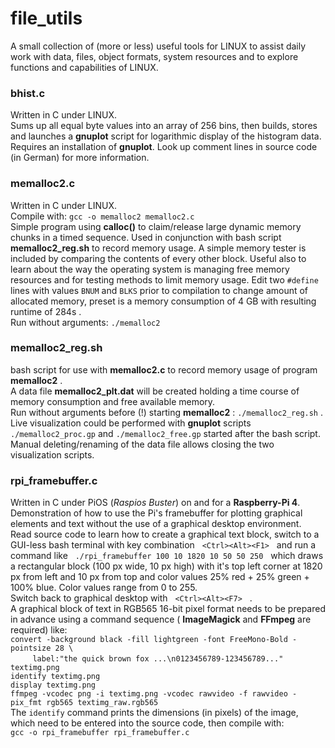 # file_utils

A small collection of (more or less) useful tools for LINUX to assist daily work with data, files, object formats, system resources and to explore functions and capabilities of LINUX.

### bhist.c
Written in C under LINUX.<br/>
Sums up all equal byte values into an array of 256 bins, then builds, stores and launches a **gnuplot** script for logarithmic display of the histogram data. Requires an installation of **gnuplot**. Look up comment lines in source code (in German) for more information.

### memalloc2.c
Written in C under LINUX.<br/>
Compile with: `gcc -o memalloc2 memalloc2.c` <br/>
Simple program using **calloc()** to claim/release large dynamic memory chunks in a timed sequence.
Used in conjunction with bash script **memalloc2_reg.sh** to record memory usage. A simple memory tester is included by comparing the contents of every other block.
Useful also to learn about the way the operating system is managing free memory resources and for testing methods to limit memory usage.
Edit two `#define` lines with values `BNUM` and `BLKS` prior to compilation to change amount of allocated memory, preset is a memory consumption
of 4 GB with resulting runtime of 284s .<br/>
Run without arguments: `./memalloc2`

### memalloc2_reg.sh
bash script for use with **memalloc2.c** to record memory usage of program **memalloc2** . <br/>
A data file **memalloc2_plt.dat** will be created holding a time course of memory consumption and free available memory.<br/>
Run without arguments before (!) starting **memalloc2** : `./memalloc2_reg.sh` .<br/>
Live visualization could be performed with **gnuplot** scripts `./memalloc2_proc.gp` and `./memalloc2_free.gp` started after the bash script.
Manual deleting/renaming of the data file allows closing the two visualization scripts.

### rpi_framebuffer.c
Written in C under PiOS (*Raspios Buster*) on and for a **Raspberry-Pi 4**.
Demonstration of how to use the Pi's framebuffer for plotting graphical elements and text without the use of a graphical desktop environment.<br/>
Read source code to learn how to create a graphical text block, switch to a GUI-less bash terminal with key combination &nbsp; `<Ctrl><Alt><F1>` &nbsp; and run a command like &nbsp; `./rpi_framebuffer 100 10 1820 10 50 50 250` &nbsp; which draws a rectangular block (100 px wide, 10 px high) with it's top left corner at 1820 px from left and 10 px from top and color values 25% red + 25% green + 100% blue. Color values range from 0 to 255. <br/>
Switch back to graphical desktop with &nbsp; `<Ctrl><Alt><F7>` &nbsp; .<br/>
A graphical block of text in RGB565 16-bit pixel format needs to be prepared in advance using a command sequence (&nbsp;**ImageMagick** and **FFmpeg** are required) like:<br/>
`convert -background black -fill lightgreen -font FreeMono-Bold -pointsize 28 \` <br/>
&nbsp;&nbsp;&nbsp;&nbsp;&nbsp;&nbsp;&nbsp;&nbsp;  `label:"the quick brown fox ...\n0123456789-123456789..." textimg.png` <br/>
`identify textimg.png` <br/>
`display textimg.png` <br/>
`ffmpeg -vcodec png -i textimg.png -vcodec rawvideo -f rawvideo -pix_fmt rgb565 textimg_raw.rgb565` <br/>
The `identify` command prints the dimensions (in pixels) of the image, which need to be entered into the source code, then compile with: <br/>
`gcc -o rpi_framebuffer rpi_framebuffer.c` <br/>


